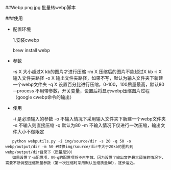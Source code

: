 ##Webp png jpg 批量转webp脚本

###使用
- 配置环境 <p>
 1.安装cwebp <p>
   brew install webp <p>
- 参数 <p>
    -s X 大小超过X kb的图片才进行压缩
    -m X 压缩后的图片不能超过X kb
    -i X 输入文件夹路径
    -o X 输出文件夹路径，如果不写，默认为输入文件夹下新建一个webp文件夹
    -q X 设置百分比进行压缩，0-100，100质量最高，默认80
    --process 不用带参数，开关变量，设置后将显示webp压缩图片过程（google cwebp命令的输出）

- 使用 <p>
-i 是必须输入的参数
-o 不输入情况下采用输入文件夹下新建一个webp文件夹
-s 不输入则直接压缩
-q 默认为80
-m 不输入情况下仅进行一次压缩，输出文件大小不做限定
 ```
    python webputils.py -i img/source/dir -s 20 -q 50 -o webp/output/dir -m 50 #转换img/source/dir中大于20kb的图片到webp/output/dir目录下（质量是50）
    如果设置了-m配置项，则-q的配置项将不再生效。因为设置了输出文件最大阈值的情况下，需要不断调整压缩质量参数（第一次压缩时采用默认压缩质量80），逐步逼近。
 ```
